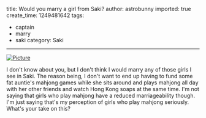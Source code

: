 title: Would you marry a girl from Saki?
author: astrobunny
imported: true
create_time: 1249481642
tags:
- captain
- marry
- saki
category: Saki
---
 [![](wp-uploads/2009/08/wpid-makimakisaki-18xvide6ea8e57-10-500x281.jpg "Picture")](/images/wp-uploads/2009/08/wpid-makimakisaki-18xvide6ea8e57-10.jpg)  
  
I don't know about you, but I don't think I would marry any of those girls I see in Saki. The reason being, I don't want to end up having to fund some fat auntie's mahjong games while she sits around and plays mahjong all day with her other friends and watch Hong Kong soaps at the same time. I'm not saying that girls who play mahjong have a reduced marriageability though. I'm just saying that's my perception of girls who play mahjong seriously. What's your take on this?